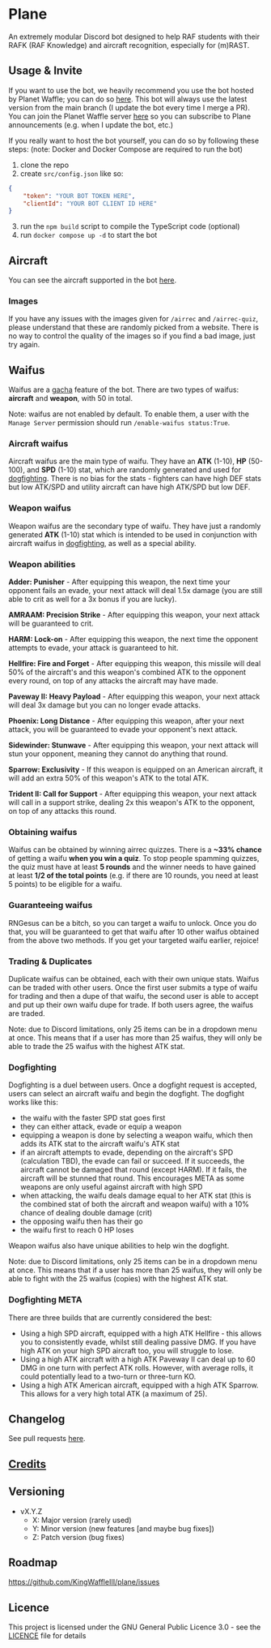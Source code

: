 # Plane

An extremely modular Discord bot designed to help RAF students with their RAFK (RAF Knowledge) and aircraft recognition,
especially for (m)RAST.

## Usage & Invite

If you want to use the bot, we heavily recommend you use the bot hosted by Planet Waffle; you can do
so [here](https://discord.com/api/oauth2/authorize?client_id=1044710491110522940&permissions=326417566720&scope=bot).
This bot will always use the latest version from the main branch (I update the bot every time I merge a PR). You can
join the Planet Waffle server [here](https://discord.gg/4mnGJpYBmF) so you can subscribe to Plane announcements (e.g.
when I update the bot, etc.)

If you really want to host the bot yourself, you can do so by following these steps:
(note: Docker and Docker Compose are required to run the bot)

1. clone the repo
2. create `src/config.json` like so:

```json
{
	"token": "YOUR BOT TOKEN HERE",
	"clientId": "YOUR BOT CLIENT ID HERE"
}
```

3. run the `npm build` script to compile the TypeScript code (optional)
4. run `docker compose up -d` to start the bot

## Aircraft

You can see the aircraft supported in the bot [here](https://github.com/KingWaffleIII/plane/blob/main/aircraft.md).

### Images

If you have any issues with the images given for `/airrec` and `/airrec-quiz`, please understand that these are randomly
picked from a website. There is no way to control the quality of the images so if you find a bad image, just try again.

## Waifus

Waifus are a [gacha](https://en.wikipedia.org/wiki/Gacha_game) feature of the bot.
There are two types of waifus: **aircraft** and **weapon**, with 50 in total.

Note: waifus are not enabled by default. To enable them, a user with the `Manage Server` permission should
run `/enable-waifus status:True`.

### Aircraft waifus

Aircraft waifus are the main type of waifu. They have an **ATK** (1-10), **HP** (50-100), and **SPD** (1-10) stat, which
are randomly generated and used for [dogfighting](#Dogfighting). There is no bias for the stats - fighters can have high
DEF stats but low ATK/SPD and utility aircraft can have high ATK/SPD but low DEF.

### Weapon waifus

Weapon waifus are the secondary type of waifu. They have just a randomly generated **ATK** (1-10) stat which is intended
to be used in conjunction with aircraft waifus in [dogfighting](#Dogfighting), as well as a special ability.

### Weapon abilities

**Adder: Punisher** - After equipping this weapon, the next time your opponent fails an evade, your next attack will
deal 1.5x damage (you are still able to crit as well for a 3x bonus if you are lucky).

**AMRAAM: Precision Strike** - After equipping this weapon, your next attack will be guaranteed to crit.

**HARM: Lock-on** - After equipping this weapon, the next time the opponent attempts to evade, your attack is guaranteed
to hit.

**Hellfire: Fire and Forget** - After equipping this weapon, this missile will deal 50% of the aircraft's and this
weapon's combined ATK to the opponent every round, on top of any attacks the aircraft may have made.

**Paveway II: Heavy Payload** - After equipping this weapon, your next attack will deal 3x damage but you can no longer
evade attacks.

**Phoenix: Long Distance** - After equipping this weapon, after your next attack, you will be guaranteed to evade your
opponent's next attack.

**Sidewinder: Stunwave** - After equipping this weapon, your next attack will stun your opponent, meaning they cannot do
anything that round.

**Sparrow: Exclusivity** - If this weapon is equipped on an American aircraft, it will add an extra 50% of this weapon's
ATK to the total ATK.

**Trident II: Call for Support** - After equipping this weapon, your next attack will call in a support strike, dealing
2x this weapon's ATK to the opponent, on top of any attacks this round.

### Obtaining waifus

Waifus can be obtained by winning airrec quizzes.
There is a **~33% chance** of getting a waifu **when you win a quiz**. To stop people spamming quizzes, the quiz must
have at least **5 rounds** and the winner needs to have gained at least **1/2 of the total points** (e.g. if there are
10 rounds, you need at least 5 points) to be eligible for a waifu.

### Guaranteeing waifus

RNGesus can be a bitch, so you can target a waifu to unlock. Once you do that, you will be guaranteed to get that waifu
after 10 other waifus obtained from the above two methods. If you get your targeted waifu earlier, rejoice!

### Trading & Duplicates

Duplicate waifus can be obtained, each with their own unique stats.
Waifus can be traded with other users. Once the first user submits a type of waifu for trading and then a dupe of that
waifu, the second user is able to accept and put up their own waifu dupe for trade. If both users agree, the waifus are
traded.

Note: due to Discord limitations, only 25 items can be in a dropdown menu at once. This means that if a user has more
than 25 waifus, they will only be able to trade the 25 waifus with the highest ATK stat.

### Dogfighting

Dogfighting is a duel between users. Once a dogfight request is accepted, users can select an aircraft waifu and begin
the dogfight. The dogfight works like this:

- the waifu with the faster SPD stat goes first
- they can either attack, evade or equip a weapon
- equipping a weapon is done by selecting a weapon waifu, which then adds its ATK stat to the aircraft waifu's ATK stat
- if an aircraft attempts to evade, depending on the aircraft's SPD (calculation TBD), the evade can fail or succeed. If
  it succeeds, the aircraft cannot be damaged that round (except HARM). If it fails, the aircraft will be stunned that
  round. This encourages META as some weapons are only useful against aircraft with high SPD
- when attacking, the waifu deals damage equal to her ATK stat (this is the combined stat of both the aircraft and
  weapon waifu) with a 10% chance of dealing double damage (crit)
- the opposing waifu then has their go
- the waifu first to reach 0 HP loses

Weapon waifus also have unique abilities to help win the dogfight.

Note: due to Discord limitations, only 25 items can be in a dropdown menu at once. This means that if a user has more
than 25 waifus, they will only be able to fight with the 25 waifus (copies) with the highest ATK stat.

### Dogfighting META

There are three builds that are currently considered the best:

- Using a high SPD aircraft, equipped with a high ATK Hellfire - this allows you to consistently evade, whilst still
  dealing passive DMG. If you have high ATK on your high SPD aircraft too, you will struggle to lose.
- Using a high ATK aircraft with a high ATK Paveway II can deal up to 60 DMG in one turn with perfect ATK rolls.
  However, with average rolls, it could potentially lead to a two-turn or three-turn KO.
- Using a high ATK American aircraft, equipped with a high ATK Sparrow. This allows for a very high total ATK (a maximum
  of 25).

## Changelog

See pull requests [here](https://github.com/KingWaffleIII/plane/pulls?q=is%3Apr+is%3Aclosed).

## [Credits](https://github.com/KingWaffleIII/plane/blob/main/credits.md)

## Versioning

- vX.Y.Z
    - X: Major version (rarely used)
    - Y: Minor version (new features [and maybe bug fixes])
    - Z: Patch version (bug fixes)

## Roadmap

https://github.com/KingWaffleIII/plane/issues

## Licence

This project is licensed under the GNU General Public Licence 3.0 - see the [LICENCE](LICENCE) file for details
